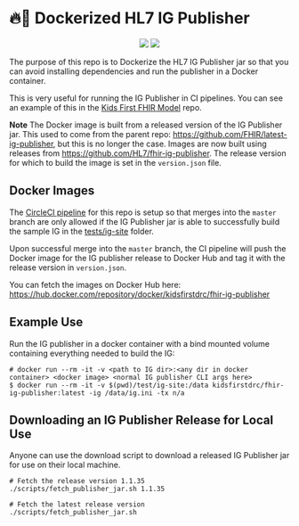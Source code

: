 # 🔥🐳 Dockerized HL7 IG Publisher

<p align="center">
  <a href="https://github.com/fhir-sci/hl7-fhir-ig-publisher/blob/master/LICENSE"><img src="https://img.shields.io/github/license/fhir-sci/hl7-fhir-ig-publisher.svg?style=for-the-badge"></a>
  <a href="https://circleci.com/gh/fhir-sci/hl7-fhir-ig-publisher"><img src="https://img.shields.io/circleci/project/github/fhir-sci/hl7-fhir-ig-publisher.svg?style=for-the-badge"></a>
</p>

The purpose of this repo is to Dockerize the HL7 IG Publisher jar so that you can avoid installing dependencies and run the publisher in a Docker container.

This is very useful for running the IG Publisher in CI pipelines. You can see an example of this in the
[Kids First FHIR Model](https://github.com/kids-first/kf-model-fhir) repo.

**Note**
The Docker image is built from a released version of the IG Publisher jar. This used to come from the parent repo: https://github.com/FHIR/latest-ig-publisher, but this is no longer the case. Images are now built using releases from https://github.com/HL7/fhir-ig-publisher. The release version for which to build the image is set in the `version.json` file. 

## Docker Images

The [CircleCI pipeline](https://raw.githubusercontent.com/fhir-sci/latest-ig-publisher/master/.circleci/config.yml)
for this repo is setup so that merges into the `master` branch are only allowed if the IG Publisher jar is able to successfully build the sample IG in the [tests/ig-site](https://github.com/ncpi-fhir/hl7-fhir-ig-publisher/tree/master/test/ig-site) folder.

Upon successful merge into the `master` branch, the CI pipeline will push the Docker image for the IG publisher release to Docker Hub and tag it with the release version in `version.json`. 

You can fetch the images on Docker Hub here:
https://hub.docker.com/repository/docker/kidsfirstdrc/fhir-ig-publisher

## Example Use
Run the IG publisher in a docker container with a bind mounted volume containing
everything needed to build the IG:

```shell
# docker run --rm -it -v <path to IG dir>:<any dir in docker container> <docker image> <normal IG publisher CLI args here>
$ docker run --rm -it -v $(pwd)/test/ig-site:/data kidsfirstdrc/fhir-ig-publisher:latest -ig /data/ig.ini -tx n/a
```

## Downloading an IG Publisher Release for Local Use 

Anyone can use the download script to download a released IG Publisher jar 
for use on their local machine. 

```shell
# Fetch the release version 1.1.35
./scripts/fetch_publisher_jar.sh 1.1.35

# Fetch the latest release version
./scripts/fetch_publisher_jar.sh
```
